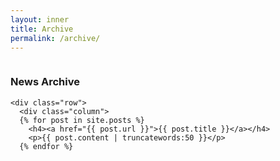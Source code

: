 ```yaml
---
layout: inner
title: Archive
permalink: /archive/
---
```


<div class="row">
  <div class="column">
  <h3>News Archive</h3>

    <div class="row">
      <div class="column">
      {% for post in site.posts %}
        <h4><a href="{{ post.url }}">{{ post.title }}</a></h4>
        <p>{{ post.content | truncatewords:50 }}</p>
      {% endfor %}
      